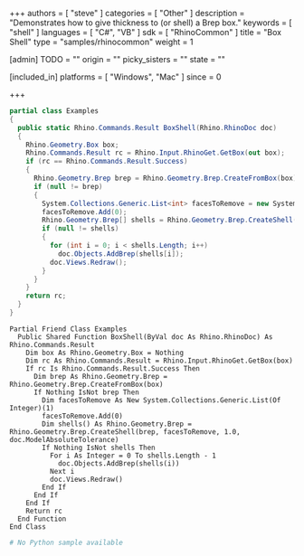 +++
authors = [ "steve" ]
categories = [ "Other" ]
description = "Demonstrates how to give thickness to (or shell) a Brep box."
keywords = [ "shell" ]
languages = [ "C#", "VB" ]
sdk = [ "RhinoCommon" ]
title = "Box Shell"
type = "samples/rhinocommon"
weight = 1

[admin]
TODO = ""
origin = ""
picky_sisters = ""
state = ""

[included_in]
platforms = [ "Windows", "Mac" ]
since = 0

+++

<div class="codetab-content" id="cs">

```cs
partial class Examples
{
  public static Rhino.Commands.Result BoxShell(Rhino.RhinoDoc doc)
  {
    Rhino.Geometry.Box box;
    Rhino.Commands.Result rc = Rhino.Input.RhinoGet.GetBox(out box);
    if (rc == Rhino.Commands.Result.Success)
    {
      Rhino.Geometry.Brep brep = Rhino.Geometry.Brep.CreateFromBox(box);
      if (null != brep)
      {
        System.Collections.Generic.List<int> facesToRemove = new System.Collections.Generic.List<int>(1);
        facesToRemove.Add(0);
        Rhino.Geometry.Brep[] shells = Rhino.Geometry.Brep.CreateShell(brep, facesToRemove, 1.0, doc.ModelAbsoluteTolerance);
        if (null != shells)
        {
          for (int i = 0; i < shells.Length; i++)
            doc.Objects.AddBrep(shells[i]);
          doc.Views.Redraw();
        }
      }
    }
    return rc;
  }
}
```

</div>


<div class="codetab-content" id="vb">

```vbnet
Partial Friend Class Examples
  Public Shared Function BoxShell(ByVal doc As Rhino.RhinoDoc) As Rhino.Commands.Result
	Dim box As Rhino.Geometry.Box = Nothing
	Dim rc As Rhino.Commands.Result = Rhino.Input.RhinoGet.GetBox(box)
	If rc Is Rhino.Commands.Result.Success Then
	  Dim brep As Rhino.Geometry.Brep = Rhino.Geometry.Brep.CreateFromBox(box)
	  If Nothing IsNot brep Then
		Dim facesToRemove As New System.Collections.Generic.List(Of Integer)(1)
		facesToRemove.Add(0)
		Dim shells() As Rhino.Geometry.Brep = Rhino.Geometry.Brep.CreateShell(brep, facesToRemove, 1.0, doc.ModelAbsoluteTolerance)
		If Nothing IsNot shells Then
		  For i As Integer = 0 To shells.Length - 1
			doc.Objects.AddBrep(shells(i))
		  Next i
		  doc.Views.Redraw()
		End If
	  End If
	End If
	Return rc
  End Function
End Class
```

</div>


<div class="codetab-content" id="py">

```python
# No Python sample available
```

</div>

